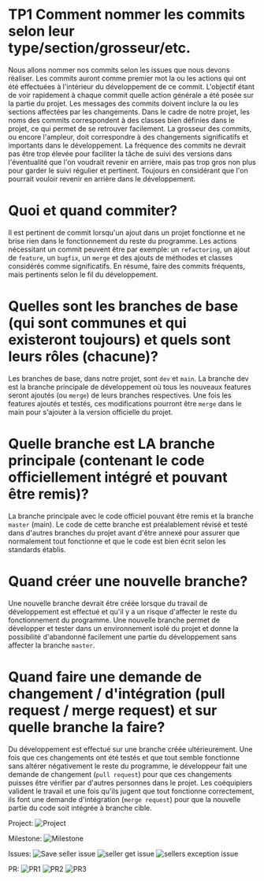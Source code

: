 
# TP1   Comment nommer les commits selon leur type/section/grosseur/etc.    
Nous allons nommer nos commits selon les issues que nous devons réaliser. Les commits auront comme premier mot la ou les actions qui ont été effectuées à l'intérieur du développement de ce commit. L'objectif étant de voir rapidement à chaque commit quelle action générale a été posée sur la partie du projet. Les messages des commits doivent inclure la ou les sections affectées par les changements. Dans le cadre de notre projet, les noms des commits correspondent à des classes bien définies dans le projet, ce qui permet de se retrouver facilement. La grosseur des commits, ou encore l'ampleur, doit correspondre à des changements significatifs et importants dans le développement. La fréquence des commits ne devrait pas être trop élevée pour faciliter la tâche de suivi des versions dans l'éventualité que l'on voudrait revenir en arrière, mais pas trop gros non plus pour garder le suivi régulier et pertinent. Toujours en considérant que l'on pourrait vouloir revenir en arrière dans le développement.  


# Quoi et quand commiter?
Il est pertinent de commit lorsqu'un ajout dans un projet fonctionne et ne brise rien dans le fonctionnement du reste du programme. Les actions nécessitant un commit peuvent être par exemple: un ```refactoring```, un ajout de ```feature```, un ```bugfix```, un ```merge``` et des ajouts de méthodes et classes considérés comme significatifs. En résumé, faire des commits fréquents, mais pertinents selon le fil du développement. 




# Quelles sont les branches de base (qui sont communes et qui existeront toujours) et quels sont leurs rôles (chacune)?  
Les branches de base, dans notre projet, sont ```dev``` et ```main```. La branche dev est la branche principale de développement où tous les nouveaux features seront ajoutés (ou ```merge```) de leurs branches respectives. Une fois les features ajoutés et testés, ces modifications pourront être ```merge``` dans le main pour s'ajouter à la version officielle du projet.




# Quelle branche est LA branche principale (contenant le code officiellement intégré et pouvant être remis)? 
La branche principale avec le code officiel pouvant être remis et la branche ```master``` (main). Le code de cette branche est préalablement révisé et testé dans d'autres branches du projet avant d'être annexé pour assurer que normalement tout fonctionne et que le code est bien écrit selon les standards établis.



# Quand créer une nouvelle branche?   
Une nouvelle branche devrait être créée lorsque du travail de développement est effectué et qu'il y a un risque d'affecter le reste du fonctionnement du programme. Une nouvelle branche permet de développer et tester dans un environnement isolé du projet et donne la possibilité d'abandonné facilement une partie du développement sans affecter la branche ```master```. 



# Quand faire une demande de changement / d'intégration (pull request / merge request) et sur quelle branche la faire?
Du développement est effectué sur une branche créée ultérieurement. Une fois que ces changements ont été testés et que tout semble fonctionne sans altérer négativement le reste du programme, le développeur fait une demande de changement (```pull request```) pour que ces changements puisses être vérifier par d'autres personnes dans le projet. Les coéquipiers valident le travail et une fois qu'ils jugent que tout fonctionne correctement, ils font une demande d'intégration (```merge request```) pour que la nouvelle partie du code soit intégrée à branche cible.

Project:
![Project](https://user-images.githubusercontent.com/73801331/151677316-8d65f752-904e-439d-a61c-16107a61e3d6.PNG)

Milestone:
![Milestone](https://user-images.githubusercontent.com/73801331/151677321-903db925-d76b-45c6-9616-c06c57df838f.PNG)

Issues:
![Save seller issue](https://user-images.githubusercontent.com/73801331/151677335-eba46291-12fd-4e61-8a3d-3fb7152b9b6e.PNG)
![seller get issue](https://user-images.githubusercontent.com/73801331/151677339-c07c3478-3d6a-48ee-9226-76c36ae4ca96.PNG)
![sellers exception issue](https://user-images.githubusercontent.com/73801331/151677342-14c6baf8-35ef-43cb-b135-bcdb10c8f1ec.PNG)

PR:
![PR1](https://user-images.githubusercontent.com/73801331/151677302-2bb115d9-444c-4f81-b2fe-7604fabcbb41.PNG)
![PR2](https://user-images.githubusercontent.com/73801331/151677348-3f3601fb-d3e5-41ca-a698-4cf37c5f0199.PNG)
![PR3](https://user-images.githubusercontent.com/73801331/151677351-90e9fa0d-d881-40bc-aa4c-f8f0daf8be7e.PNG)


